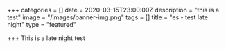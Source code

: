 +++
categories = []
date = 2020-03-15T23:00:00Z
description = "this is a test"
image = "/images/banner-img.png"
tags = []
title = "es - test late night"
type = "featured"

+++
This is a late night test